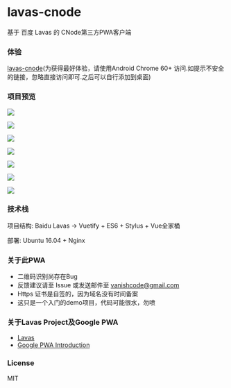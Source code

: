 # lavas-cnode
基于 百度 Lavas 的 CNode第三方PWA客户端

### 体验
[lavas-cnode](https://139.199.33.111)(为获得最好体验，请使用Android Chrome 60+ 访问.如提示不安全的链接，忽略直接访问即可.之后可以自行添加到桌面)
### 项目预览

![](https://ws1.sinaimg.cn/large/006tNc79ly1fjx62qeau8j30u01auafe.jpg)

![](https://ws1.sinaimg.cn/large/006tNc79ly1fjx6397fgxj30u01deabq.jpg)

![](https://ws1.sinaimg.cn/large/006tNc79ly1fjx63jkrb4j30u01dethg.jpg)

![](https://ws4.sinaimg.cn/large/006tNc79ly1fjx63oegmbj30u01d3go8.jpg)

![](https://ws4.sinaimg.cn/large/006tNc79ly1fjx63s9isqj30u01d5gre.jpg)

![](https://ws1.sinaimg.cn/large/006tNc79ly1fjx63xaly7j30u01d6wit.jpg)

![](https://ws2.sinaimg.cn/large/006tNc79ly1fjx6430u3xj30u01den5h.jpg)



###  技术栈

项目结构: Baidu Lavas -> Vuetify + ES6 + Stylus + Vue全家桶

部署: Ubuntu 16.04 + Nginx



###  关于此PWA

* 二维码识别尚存在Bug
* 反馈建议请至 Issue 或发送邮件至 [vanishcode@gmail.com](vanishcode@gmail.com)
* Https 证书是自签的，因为域名没有时间备案
* 这只是一个入门的demo项目，代码可能很水，勿喷



### 关于Lavas Project及Google PWA

* [Lavas](https://lavas.baidu.com)
* [Google PWA Introduction](https://developers.google.cn/web/progressive-web-apps)



### License

MIT





